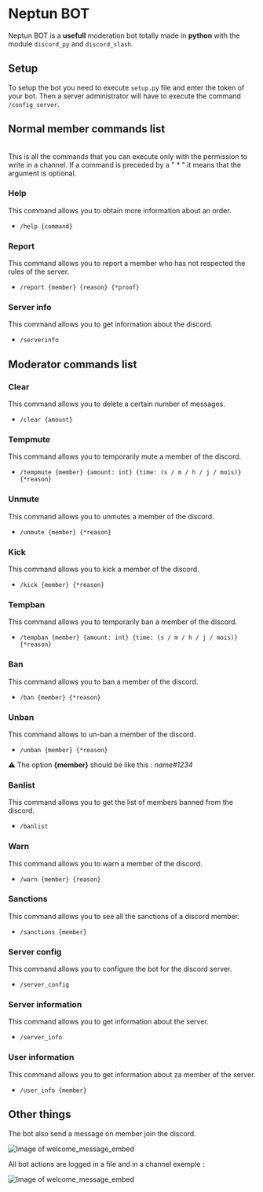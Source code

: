 # Neptun BOT

Neptun BOT is a **usefull** moderation bot totally made in **python** with the module ``discord_py`` and ``discord_slash``.

## **Setup**

To setup the bot you need to execute ``setup.py`` file and enter the token of your bot. Then a server administrator will have to execute the command ``/config_server``.

## **Normal member commands list**

\
This is all the commands that you can execute only with the permission to write in a channel. If a command is preceded by a " * " it means that the argument is optional.

### **Help**

This command allows you to obtain more information about an order.

- `/help {command}`

### **Report**

This command allows you to report a member who has not respected the rules of the server.

- `/report {member} {reason} {*proof}`

### **Server info**

This command allows you to get information about the discord.

- `/serverinfo`

## **Moderator commands list**

### **Clear**

This command allows you to delete a certain number of messages.

- `/clear {amount}`

### **Tempmute**

This command allows you to temporarily mute a member of the discord.

- `/tempmute {member} {amount: int} {time: (s / m / h / j / mois)} {*reason}`

### **Unmute**

This command allows you to unmutes a member of the discord.

- `/unmute {member} {*reason}`

### **Kick**

This command allows you to kick a member of the discord.

- `/kick {member} {*reason}`

### **Tempban**

This command allows you to temporarily ban a member of the discord.

- `/tempban {member} {amount: int} {time: (s / m / h / j / mois)} {*reason}`

### **Ban**

This command allows you to ban a member of the discord.

- `/ban {member} {*reason}`

### **Unban**

This command allows to un-ban a member of the discord.

- `/unban {member} {*reason}`

⚠️ The option **{member}** should be like this : *name#1234*

### **Banlist**

This command allows you to get the list of members banned from the discord.

- `/banlist`

### **Warn**

This command allows you to warn a member of the discord.

- `/warn {member} {reason}`

### **Sanctions**

This command allows you to see all the sanctions of a discord member.

- `/sanctions {member}`

### **Server config**

This command allows you to configure the bot for the discord server.

- `/server_config`

### **Server information**

This command allows you to get information about the server.

- `/server_info`

### **User information**

This command allows you to get information about za member of the server.

- `/user_info {member}`

## **Other things**

The bot also send a message on member join the discord.

![Image of welcome_message_embed](https://i.imgur.com/GlyVXYZ.png)

All bot actions are logged in a file and in a channel exemple :

![Image of welcome_message_embed](https://i.imgur.com/isEzFh3.png)
